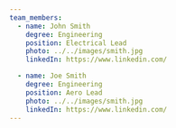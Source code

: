 ```yaml
---
team_members:
  - name: John Smith
    degree: Engineering
    position: Electrical Lead
    photo: ../../images/smith.jpg
    linkedIn: https://www.linkedin.com/

  - name: Joe Smith
    degree: Engineering
    position: Aero Lead
    photo: ../../images/smith.jpg
    linkedIn: https://www.linkedin.com/
---
```

